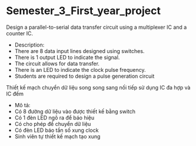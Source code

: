 # Semester_3_First_year_project

Design a parallel-to-serial data transfer circuit using a multiplexer IC and a counter IC.
- Description:
- There are 8 data input lines designed using switches.
- There is 1 output LED to indicate the signal.
- The circuit allows for data transfer.
- There is an LED to indicate the clock pulse frequency.
- Students are required to design a pulse generation circuit


Thiết kế mạch chuyển dữ liệu song song sang nối tiếp sử dụng IC đa hợp và IC đếm
- Mô tả:
- Có 8 đường dữ liệu vào được thiết kế bằng switch
- Có 1 đèn LED ngõ ra để báo hiệu
- Có cho phép để chuyển dữ liệu
- Có đèn LED báo tần số xung clock
- Sinh viên tự thiết kế mạch tạo xung

